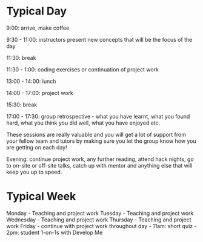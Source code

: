 # Typical Day

9:00: arrive, make coffee

9:30 - 11:00: instructors present new concepts that will be the focus of the day

11:30: break

11:30 - 1:00: coding exercises or continuation of project work

13:00 - 14:00: lunch

14:00 - 17:00: project work

15:30: break

17:00 - 17:30: group retrospective - what you have learnt, what you found hard, what you think you did well, what you have enjoyed etc.

These sessions are really valuable and you will get a lot of support from your fellow team and tutors by making sure you let the group know how you are getting on each day!


Evening: continue project work, any further reading, attend hack nights, go to on-site or off-site talks, catch up with mentor and anything else that will keep you up to speed.

# Typical Week

Monday		- Teaching and project work
Tuesday		- Teaching and project work
Wednesday	- Teaching and project work
Thursday	- Teaching and project work
Friday		- continue with project work throughout day
          - 11am: short quiz
          - 2pm: student 1-on-1s with Develop Me
